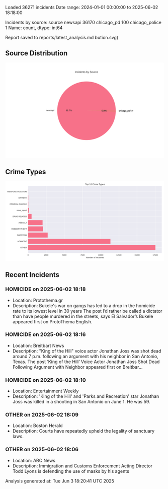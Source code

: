 
Loaded 36271 incidents
Date range: 2024-01-01 00:00:00 to 2025-06-02 18:18:00

Incidents by source:
source
newsapi           36170
chicago_pd          100
chicago_police        1
Name: count, dtype: int64

Report saved to reports/latest_analysis.md
bution.svg)

## Source Distribution
![Source Distribution](images/source_distribution.svg)

## Crime Types
![Crime Types](images/crime_types.svg)

## Recent Incidents

### HOMICIDE on 2025-06-02 18:18
- Location: Protothema.gr
- Description: Bukele's war on gangs has led to a drop in the homicide rate to its lowest level in 30 years
The post I’d rather be called a dictator than have people murdered in the streets, says El Salvador’s Bukele appeared first on ProtoThema English.


### HOMICIDE on 2025-06-02 18:16
- Location: Breitbart News
- Description: "King of the Hill" voice actor Jonathan Joss was shot dead around 7 p.m. following an argument with his neighbor in San Antonio, Texas.
The post ‘King of the Hill’ Voice Actor Jonathan Joss Shot Dead Following Argument with Neighbor appeared first on Breitbar…


### HOMICIDE on 2025-06-02 18:10
- Location: Entertainment Weekly
- Description: 'King of the Hill' and 'Parks and Recreation' star Jonathan Joss was killed in a shooting in San Antonio on June 1. He was 59.


### OTHER on 2025-06-02 18:09
- Location: Boston Herald
- Description: Courts have repeatedly upheld the legality of sanctuary laws.


### OTHER on 2025-06-02 18:06
- Location: ABC News
- Description: Immigration and Customs Enforcement Acting Director Todd Lyons is defending the use of masks by his agents

Analysis generated at: Tue Jun  3 18:20:41 UTC 2025
